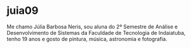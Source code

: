 # juia09
Me chamo Júlia Barbosa Neris, sou aluna do 2º Semestre de Análise e Desenvolvimento de Sistemas da Faculdade de Tecnologia de Indaiatuba, tenho 19 anos e gosto de pintura, música, astronomia e fotografia.
